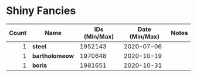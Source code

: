 # Shiny Fancies

| Count | Name | IDs (Min/Max) | Date (Min/Max) | Notes    |
|------:|------|---------------|----------------|----------|
| 1 | **steel** | 1952143 | 2020-07-06 |
| 1 | **bartholomeow** | 1970648 | 2020-10-19 |
| 1 | **boris** | 1981651 | 2020-10-31 |


